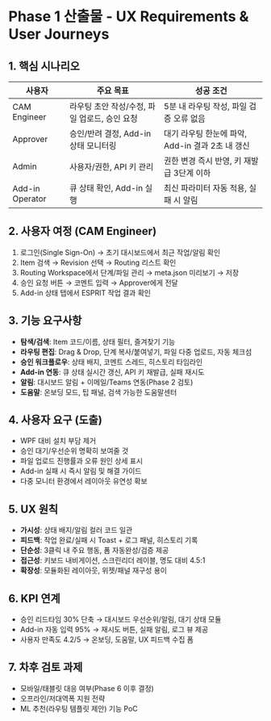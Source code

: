 # Phase 1 산출물 - UX Requirements & User Journeys

## 1. 핵심 시나리오
| 사용자 | 주요 목표 | 성공 조건 |
|---|---|---|
| CAM Engineer | 라우팅 초안 작성/수정, 파일 업로드, 승인 요청 | 5분 내 라우팅 작성, 파일 검증 오류 없음 |
| Approver | 승인/반려 결정, Add-in 상태 모니터링 | 대기 라우팅 한눈에 파악, Add-in 결과 2초 내 갱신 |
| Admin | 사용자/권한, API 키 관리 | 권한 변경 즉시 반영, 키 재발급 3단계 이하 |
| Add-in Operator | 큐 상태 확인, Add-in 실행 | 최신 파라미터 자동 적용, 실패 시 알림 |

## 2. 사용자 여정 (CAM Engineer)
1. 로그인(Single Sign-On) → 초기 대시보드에서 최근 작업/알림 확인
2. Item 검색 → Revision 선택 → Routing 리스트 확인
3. Routing Workspace에서 단계/파일 관리 → meta.json 미리보기 → 저장
4. 승인 요청 버튼 → 코멘트 입력 → Approver에게 전달
5. Add-in 상태 탭에서 ESPRIT 작업 결과 확인

## 3. 기능 요구사항
- **탐색/검색**: Item 코드/이름, 상태 필터, 즐겨찾기 기능
- **라우팅 편집**: Drag & Drop, 단계 복사/붙여넣기, 파일 다중 업로드, 자동 체크섬
- **승인 워크플로우**: 상태 배지, 코멘트 스레드, 히스토리 타임라인
- **Add-in 연동**: 큐 상태 실시간 갱신, API 키 재발급, 실패 재시도
- **알림**: 대시보드 알림 + 이메일/Teams 연동(Phase 2 검토)
- **도움말**: 온보딩 모드, 팁 패널, 검색 가능한 도움말센터

## 4. 사용자 요구 (도출)
- WPF 대비 설치 부담 제거
- 승인 대기/우선순위 명확히 보여줄 것
- 파일 업로드 진행률과 오류 원인 상세 표시
- Add-in 실패 시 즉시 알림 및 해결 가이드
- 다중 모니터 환경에서 레이아웃 유연성 확보

## 5. UX 원칙
- **가시성**: 상태 배지/알림 컬러 코드 일관
- **피드백**: 작업 완료/실패 시 Toast + 로그 패널, 히스토리 기록
- **단순성**: 3클릭 내 주요 행동, 폼 자동완성/검증 제공
- **접근성**: 키보드 내비게이션, 스크린리더 레이블, 명도 대비 4.5:1
- **확장성**: 모듈화된 레이아웃, 위젯/패널 재구성 용이

## 6. KPI 연계
- 승인 리드타임 30% 단축 → 대시보드 우선순위/알림, 대기 상태 모듈
- Add-in 자동 입력 95% → 재시도 버튼, 실패 알림, 로그 뷰 제공
- 사용자 만족도 4.2/5 → 온보딩, 도움말, UX 피드백 수집 폼

## 7. 차후 검토 과제
- 모바일/태블릿 대응 여부(Phase 6 이후 결정)
- 오프라인/저대역폭 지원 전략
- ML 추천(라우팅 템플릿 제안) 기능 PoC
